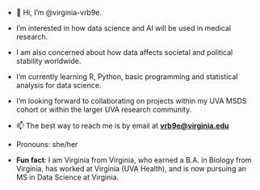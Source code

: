 - 👋 Hi, I’m @virginia-vrb9e.  
- I’m interested in how data science and AI will be used in medical research.  
- I am also concerned about how data affects societal and political stability worldwide. 
- I’m currently learning R, Python, basic programming and statistical analysis for data science.  
- I’m looking forward to collaborating on projects within my UVA MSDS cohort or within the larger UVA research community.

- 📫 The best way to reach me is by email at **vrb9e@virginia.edu**
- Pronouns: she/her

- **Fun fact**: I am Virginia from Virginia, who earned a B.A. in Biology from Virginia, has worked at Virginia (UVA Health), and is now pursuing an MS in Data Science at Virginia. 

<!---
virginia-vrb9e/virginia-vrb9e is a ✨ special ✨ repository because its `README.md` (this file) appears on your GitHub profile.
You can click the Preview link to take a look at your changes.
--->
